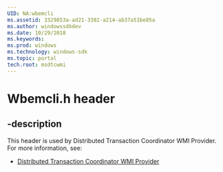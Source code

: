 ```yaml
---
UID: NA:wbemcli
ms.assetid: 3329853a-ad21-3382-a214-ab37a51be85a
ms.author: windowssdkdev
ms.date: 10/29/2018
ms.keywords: 
ms.prod: windows
ms.technology: windows-sdk
ms.topic: portal
tech.root: msdtcwmi
---
```


# Wbemcli.h header


## -description


This header is used by Distributed Transaction Coordinator WMI Provider. For more information, see:

- [Distributed Transaction Coordinator WMI Provider](../_msdtcwmi)
